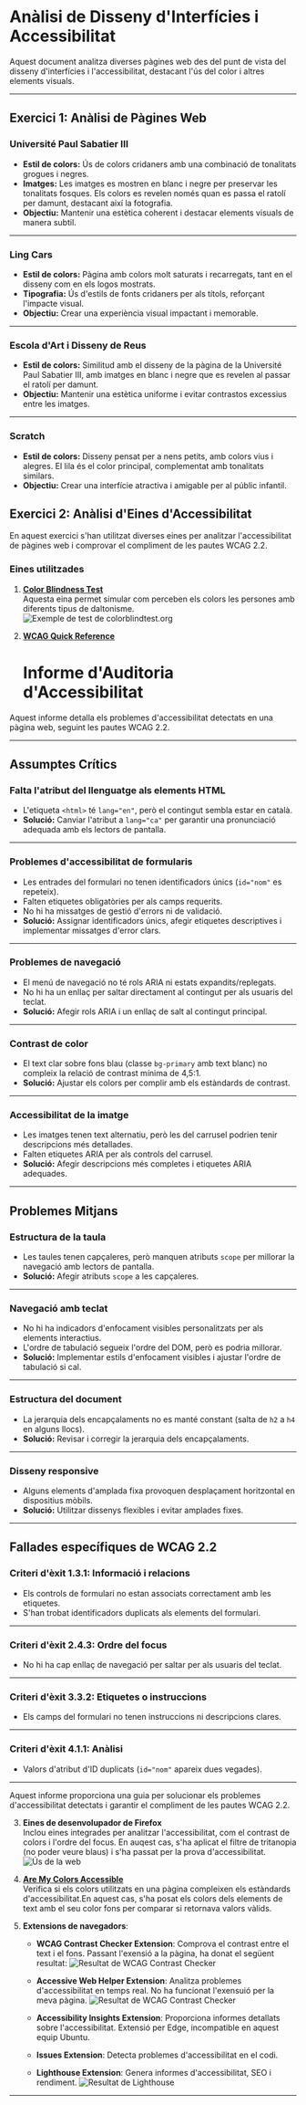 # Anàlisi de Disseny d'Interfícies i Accessibilitat

Aquest document analitza diverses pàgines web des del punt de vista del disseny d'interfícies i l'accessibilitat, destacant l'ús del color i altres elements visuals.

---

## Exercici 1: Anàlisi de Pàgines Web

### **Université Paul Sabatier III**
- **Estil de colors:** Ús de colors cridaners amb una combinació de tonalitats grogues i negres.
- **Imatges:** Les imatges es mostren en blanc i negre per preservar les tonalitats fosques. Els colors es revelen només quan es passa el ratolí per damunt, destacant així la fotografia.
- **Objectiu:** Mantenir una estètica coherent i destacar elements visuals de manera subtil.

---

### **Ling Cars**
- **Estil de colors:** Pàgina amb colors molt saturats i recarregats, tant en el disseny com en els logos mostrats.
- **Tipografia:** Ús d'estils de fonts cridaners per als títols, reforçant l'impacte visual.
- **Objectiu:** Crear una experiència visual impactant i memorable.

---

### **Escola d'Art i Disseny de Reus**
- **Estil de colors:** Similitud amb el disseny de la pàgina de la Université Paul Sabatier III, amb imatges en blanc i negre que es revelen al passar el ratolí per damunt.
- **Objectiu:** Mantenir una estètica uniforme i evitar contrastos excessius entre les imatges.

---

### **Scratch**
- **Estil de colors:** Disseny pensat per a nens petits, amb colors vius i alegres. El lila és el color principal, complementat amb tonalitats similars.
- **Objectiu:** Crear una interfície atractiva i amigable per al públic infantil.



## Exercici 2: Anàlisi d'Eines d'Accessibilitat

En aquest exercici s'han utilitzat diverses eines per analitzar l'accessibilitat de pàgines web i comprovar el compliment de les pautes WCAG 2.2.

### Eines utilitzades

1. **[Color Blindness Test](https://www.colorblindnesstest.org/)**  
   Aquesta eina permet simular com perceben els colors les persones amb diferents tipus de daltonisme.  
   ![Exemple de test de colorblindtest.org](assets_extensions/cap1.png)

2. **[WCAG Quick Reference](https://www.w3.org/WAI/WCAG22/quickref/)**  
   # Informe d'Auditoria d'Accessibilitat

Aquest informe detalla els problemes d'accessibilitat detectats en una pàgina web, seguint les pautes WCAG 2.2.

---

## Assumptes Crítics

### Falta l'atribut del llenguatge als elements HTML
- L'etiqueta `<html>` té `lang="en"`, però el contingut sembla estar en català.
- **Solució:** Canviar l'atribut a `lang="ca"` per garantir una pronunciació adequada amb els lectors de pantalla.

---

### Problemes d'accessibilitat de formularis
- Les entrades del formulari no tenen identificadors únics (`id="nom"` es repeteix).
- Falten etiquetes obligatòries per als camps requerits.
- No hi ha missatges de gestió d'errors ni de validació.
- **Solució:** Assignar identificadors únics, afegir etiquetes descriptives i implementar missatges d'error clars.

---

### Problemes de navegació
- El menú de navegació no té rols ARIA ni estats expandits/replegats.
- No hi ha un enllaç per saltar directament al contingut per als usuaris del teclat.
- **Solució:** Afegir rols ARIA i un enllaç de salt al contingut principal.

---

### Contrast de color
- El text clar sobre fons blau (classe `bg-primary` amb text blanc) no compleix la relació de contrast mínima de 4,5:1.
- **Solució:** Ajustar els colors per complir amb els estàndards de contrast.

---

### Accessibilitat de la imatge
- Les imatges tenen text alternatiu, però les del carrusel podrien tenir descripcions més detallades.
- Falten etiquetes ARIA per als controls del carrusel.
- **Solució:** Afegir descripcions més completes i etiquetes ARIA adequades.

---

## Problemes Mitjans

### Estructura de la taula
- Les taules tenen capçaleres, però manquen atributs `scope` per millorar la navegació amb lectors de pantalla.
- **Solució:** Afegir atributs `scope` a les capçaleres.

---

### Navegació amb teclat
- No hi ha indicadors d'enfocament visibles personalitzats per als elements interactius.
- L'ordre de tabulació segueix l'ordre del DOM, però es podria millorar.
- **Solució:** Implementar estils d'enfocament visibles i ajustar l'ordre de tabulació si cal.

---

### Estructura del document
- La jerarquia dels encapçalaments no es manté constant (salta de `h2` a `h4` en alguns llocs).
- **Solució:** Revisar i corregir la jerarquia dels encapçalaments.

---

### Disseny responsive
- Alguns elements d'amplada fixa provoquen desplaçament horitzontal en dispositius mòbils.
- **Solució:** Utilitzar dissenys flexibles i evitar amplades fixes.

---

## Fallades específiques de WCAG 2.2

### Criteri d'èxit 1.3.1: Informació i relacions
- Els controls de formulari no estan associats correctament amb les etiquetes.
- S'han trobat identificadors duplicats als elements del formulari.

---

### Criteri d'èxit 2.4.3: Ordre del focus
- No hi ha cap enllaç de navegació per saltar per als usuaris del teclat.

---

### Criteri d'èxit 3.3.2: Etiquetes o instruccions
- Els camps del formulari no tenen instruccions ni descripcions clares.

---

### Criteri d'èxit 4.1.1: Anàlisi
- Valors d'atribut d'ID duplicats (`id="nom"` apareix dues vegades).

---

Aquest informe proporciona una guia per solucionar els problemes d'accessibilitat detectats i garantir el compliment de les pautes WCAG 2.2.

3. **Eines de desenvolupador de Firefox**  
   Inclou eines integrades per analitzar l'accessibilitat, com el contrast de colors i l'ordre del focus. En auqest cas, s'ha aplicat el filtre de tritanopia (no poder veure blaus) i s'ha passat per la prova d'accessibilitat.
   ![Ús de la web](assets_extensions/cap2.png)

4. **[Are My Colors Accessible](https://www.aremycolorsaccessible.com/)**  
   Verifica si els colors utilitzats en una pàgina compleixen els estàndards d'accessibilitat.En aquest cas, s'ha posat els colors dels elements de text amb el seu color fons per comparar si retornava valors vàlids.  

5. **Extensions de navegadors**:
   - **WCAG Contrast Checker Extension**: Comprova el contrast entre el text i el fons. Passant l'exensió a la pàgina, ha donat el següent resultat:
    ![Resultat de WCAG Contrast Checker](assets_extensions/cap3.png)

   - **Accessive Web Helper Extension**: Analitza problemes d'accessibilitat en temps real. No ha funcionat l'exensuió per la meva pàgina.
   ![Resultat de WCAG Contrast Checker](assets_extensions/cap4.png)

   - **Accessibility Insights Extension**: Proporciona informes detallats sobre l'accessibilitat.
   Extensió per Edge, incompatible en aquest equip Ubuntu.

   - **Issues Extension**: Detecta problemes d'accessibilitat en el codi.
   - **Lighthouse Extension**: Genera informes d'accessibilitat, SEO i rendiment.
   ![Resultat de Lighthouse](assets_extensions/cap5.png)

---
